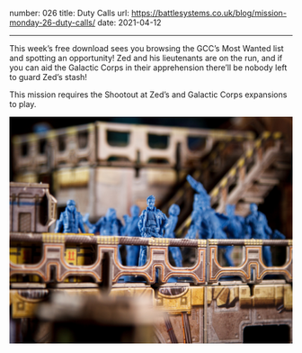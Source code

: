 number: 026
title: Duty Calls
url: https://battlesystems.co.uk/blog/mission-monday-26-duty-calls/
date: 2021-04-12

---

This week’s free download sees you browsing the GCC’s Most Wanted list and spotting an opportunity! Zed and his lieutenants are on the run, and if you can aid the Galactic Corps in their apprehension there’ll be nobody left to guard Zed’s stash!

This mission requires the Shootout at Zed’s and Galactic Corps expansions to play.

![](duty.jpg)
